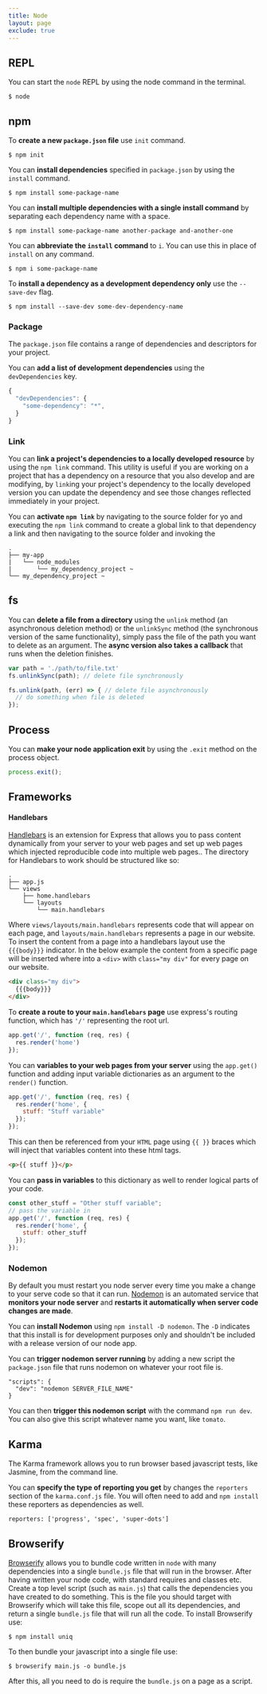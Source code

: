 ```yaml
---
title: Node
layout: page
exclude: true
---
```


## REPL

You can start the `node` REPL by using the node command in the terminal.
```
$ node
```

## npm

To **create a new `package.json` file** use `init` command.
```
$ npm init
```

You can **install dependencies** specified in `package.json` by using the `install` command.
```
$ npm install some-package-name
```

You can **install multiple dependencies with a single install command** by separating each dependency name with a space.
```
$ npm install some-package-name another-package and-another-one
```

You can **abbreviate the `install` command** to `i`. You can use this in place of `install` on any command.
```
$ npm i some-package-name
```

To **install a dependency as a development dependency only** use the `--save-dev` flag.
```
$ npm install --save-dev some-dev-dependency-name
```

### Package

The `package.json` file contains a range of dependencies and descriptors for your project.

You can **add a list of development dependencies** using the `devDependencies` key.
```js
{
  "devDependencies": {
    "some-dependency": "*",
  }
}
```

### Link

You can **link a project's dependencies to a locally developed resource** by using the `npm link` command. This utility is useful if you are working on a project that has a dependency on a resource that you also develop and are modifying, by `link`ing your project's dependency to the locally developed version you can update the dependency and see those changes reflected immediately in your project.

You can **activate `npm link`** by navigating to the source folder for yo and executing the `npm link` command to create a global link to that dependency  a link and then navigating to the source folder and invoking the 
```
.
├── my-app
|   └── node_modules
|       └── my_dependency_project ~
└── my_dependency_project ~
```



## fs

You can **delete a file from a directory** using the `unlink` method (an asynchronous deletion method) or the `unlinkSync` method (the synchronous version of the same functionality), simply pass the file of the path you want to delete as an argument. The **async version also takes a callback** that runs when the deletion finishes.
```js
var path = './path/to/file.txt'
fs.unlinkSync(path); // delete file synchronously

fs.unlink(path, (err) => { // delete file asynchronously
  // do something when file is deleted
});
```

## Process

You can **make your node application exit** by using the `.exit` method on the process object.
```js
process.exit();
```

## Frameworks

#### Handlebars
[Handlebars][hb] is an extension for Express that allows you to pass content dynamically from your server to your web pages and set up web pages which injected reproducible code into multiple web pages.. The directory for Handlebars to work should be structured like so:
```
.
├── app.js
└── views
    ├── home.handlebars
    └── layouts
        └── main.handlebars
```
Where `views/layouts/main.handlebars` represents code that will appear on each page, and `layouts/main.handlebars` represents a page in our website. To insert the content from a page into a handlebars layout use the `{{{body}}}` indicator. In the below example the content from a specific page will be inserted where into a `<div>` with `class="my div"` for every page on our website.
```html
<div class="my div">
  {{{body}}}
</div>
```
To **create a route to your `main.handlebars` page** use express's routing function, which has `'/'` representing the root url.
```javascript
app.get('/', function (req, res) {
  res.render('home')
});
```
You can **variables to your web pages from your server** using the `app.get()` function and adding input variable dictionaries as an argument to the `render()` function.
```javascript
app.get('/', function (req, res) {
  res.render('home', {
    stuff: "Stuff variable"
  });
});
```
This can then be referenced from your `HTML` page using `{{ }}` braces which will inject that variables content into these html tags.
```html
<p>{{ stuff }}</p>
```
You can **pass in variables** to this dictionary as well to render logical parts of your code.
```javascript
const other_stuff = "Other stuff variable";
// pass the variable in
app.get('/', function (req, res) {
  res.render('home', {
    stuff: other_stuff
  });
});
```

[hb]: https://github.com/ericf/express-handlebars

### Nodemon
By default you must restart you node server every time you make a change to your serve code so that it can run. [Nodemon][nm] is an automated service that **monitors your node server** and **restarts it automatically when server code changes are made**. 

You can **install Nodemon** using `npm install -D nodemon`. The `-D` indicates that this install is for development purposes only and shouldn't be included with a release version of our node app.

You can **trigger nodemon server running** by adding a new script the `package.json` file that runs nodemon on whatever your root file is.
```
"scripts": {
  "dev": "nodemon SERVER_FILE_NAME"
}
```
You can then **trigger this nodemon script** with the command `npm run dev`. You can also give this script whatever name you want, like `tomato`.

[nm]: https://www.npmjs.com/package/nodemon

## Karma

The Karma framework allows you to run browser based javascript tests, like Jasmine, from the command line.

You can **specify the type of reporting you get** by changes the `reporters` section of the `karma.conf.js` file. You will often need to add and `npm install` these reporters as dependencies as well.
```
reporters: ['progress', 'spec', 'super-dots']
```

## Browserify
[Browserify](http://browserify.org/) allows you to bundle code written in `node` with many dependencies into a single `bundle.js` file that will run in the browser. After having written your node code, with standard requires and classes etc. Create a top level script (such as `main.js`) that calls the dependencies you have created to do something. This is the file you should target with Browserify which will take this file, scope out all its dependencies, and return a single `bundle.js` file that will run all the code. To install Browserify use:
```
$ npm install uniq
```

To then bundle your javascript into a single file use:
```
$ browserify main.js -o bundle.js
```

After this, all you need to do is require the `bundle.js` on a page as a script.
<!--stackedit_data:
eyJoaXN0b3J5IjpbLTEzNTY3OTg5ODYsLTEwMTA5NTE3N119
-->